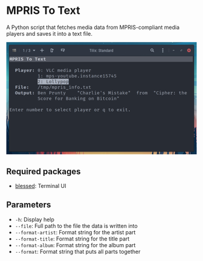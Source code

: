 # MPRIS To Text

A Python script that fetches media data from MPRIS-compliant media players and saves it into a text file.

![Screenshot of the user interface](screenshot.png)

## Required packages

- [blessed](https://github.com/jquast/blessed): Terminal UI

## Parameters

- `-h`: Display help
- `--file`: Full path to the file the data is written into
- `--format-artist`: Format string for the artist part
- `--format-title`: Format string for the title part
- `--format-album`: Format string for the album part
- `--format`: Format string that puts all parts together
